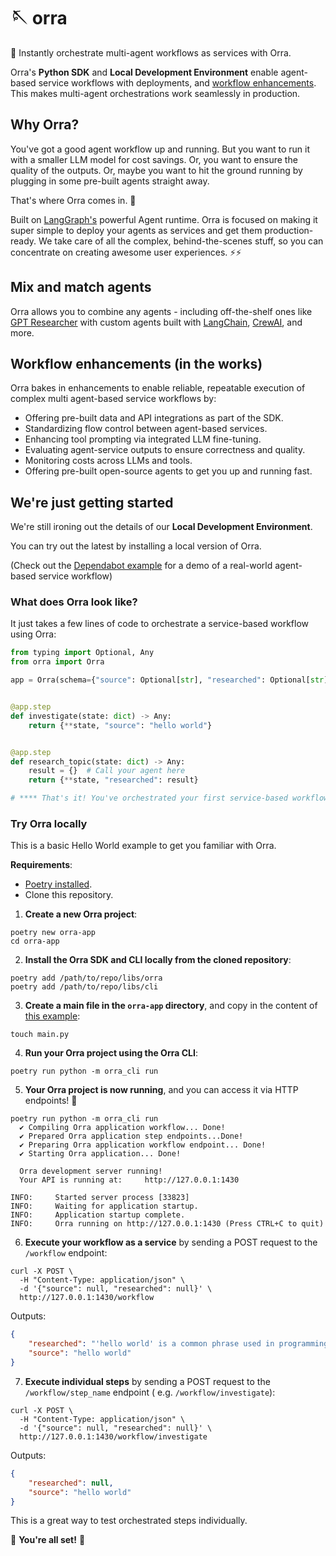 # 🪡 orra

🦸 Instantly orchestrate multi-agent workflows as services with Orra.

Orra's **Python SDK** and **Local Development Environment** enable agent-based service workflows with deployments,
and [workflow enhancements](#workflow-enhancements-coming-soon). This makes multi-agent orchestrations work seamlessly
in production.

## Why Orra?

You've got a good agent workflow up and running. But you want to run it with a smaller LLM model for cost savings. Or,
you want to ensure the quality of the outputs. Or, maybe you want to hit the ground running by plugging in some
pre-built agents straight away.

That's where Orra comes in. 🚀

Built on [LangGraph's](https://github.com/langchain-ai/langgraph/) powerful Agent runtime. Orra is focused on making it
super simple to deploy your agents as services and get them production-ready. We take care of all the complex,
behind-the-scenes stuff, so you can concentrate on creating awesome user experiences. ⚡️⚡️

## Mix and match agents

Orra allows you to combine any agents - including off-the-shelf ones
like [GPT Researcher](https://github.com/assafelovic/gpt-researcher) with custom agents built with
[LangChain](https://python.langchain.com/v0.1/docs/modules/agents/), [CrewAI](https://github.com/joaomdmoura/crewAI),
and more.

## Workflow enhancements (in the works)

Orra bakes in enhancements to enable reliable, repeatable execution of complex multi agent-based service workflows by:

- Offering pre-built data and API integrations as part of the SDK.
- Standardizing flow control between agent-based services.
- Enhancing tool prompting via integrated LLM fine-tuning.
- Evaluating agent-service outputs to ensure correctness and quality.
- Monitoring costs across LLMs and tools.
- Offering pre-built open-source agents to get you up and running fast.

## We're just getting started

We're still ironing out the details of our **Local Development Environment**.

You can try out the latest by installing a local version of Orra.

(Check out the [Dependabot example](examples/dependabot/README.md) for a demo of a real-world agent-based service
workflow)

### What does Orra look like?

It just takes a few lines of code to orchestrate a service-based workflow using Orra:

```python
from typing import Optional, Any
from orra import Orra

app = Orra(schema={"source": Optional[str], "researched": Optional[str]})


@app.step
def investigate(state: dict) -> Any:
    return {**state, "source": "hello world"}


@app.step
def research_topic(state: dict) -> Any:
    result = {}  # Call your agent here
    return {**state, "researched": result}

# **** That's it! You've orchestrated your first service-based workflow using Orra. ****
```

### Try Orra locally

This is a basic Hello World example to get you familiar with Orra.

**Requirements**:

- [Poetry installed](https://python-poetry.org/docs/#installation).
- Clone this repository.

1. **Create a new Orra project**:

```shell
poetry new orra-app
cd orra-app
```

2. **Install the Orra SDK and CLI locally from the cloned repository**:

```shell
poetry add /path/to/repo/libs/orra
poetry add /path/to/repo/libs/cli
```

3. **Create a main file in the `orra-app` directory**, and copy in the content
   of [this example](examples/basics/basics/hello_world.py):

```shell
touch main.py
```

4. **Run your Orra project using the Orra CLI**:

```shell 
poetry run python -m orra_cli run
````

5. **Your Orra project is now running**, and you can access it via HTTP endpoints! 🚀

```shell
poetry run python -m orra_cli run
  ✔ Compiling Orra application workflow... Done!
  ✔ Prepared Orra application step endpoints...Done!
  ✔ Preparing Orra application workflow endpoint... Done!
  ✔ Starting Orra application... Done!

  Orra development server running!
  Your API is running at:     http://127.0.0.1:1430

INFO:     Started server process [33823]
INFO:     Waiting for application startup.
INFO:     Application startup complete.
INFO:     Orra running on http://127.0.0.1:1430 (Press CTRL+C to quit)
```

6. **Execute your workflow as a service** by sending a POST request to the `/workflow` endpoint:

```shell
curl -X POST \
  -H "Content-Type: application/json" \
  -d '{"source": null, "researched": null}' \ 
  http://127.0.0.1:1430/workflow
```

Outputs:

```json
{
	"researched": "'hello world' is a common phrase used in programming to demonstrate the basic syntax of a programming language. It is believed to have originated from the book \"The C Programming Language\" by Brian Kernighan and Dennis Ritchie.",
	"source": "hello world"
}
```

7. **Execute individual steps** by sending a POST request to the `/workflow/step_name` endpoint (
   e.g. `/workflow/investigate`):

```shell
curl -X POST \
  -H "Content-Type: application/json" \
  -d '{"source": null, "researched": null}' \
  http://127.0.0.1:1430/workflow/investigate
```

Outputs:

```json
{
	"researched": null,
	"source": "hello world"
}
```

This is a great way to test orchestrated steps individually.

🎉 **You're all set!** 🎉

